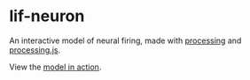 lif-neuron
==========

An interactive model of neural firing, made with [processing](http://processing.org/) and [processing.js](http://processingjs.org/).

View the [model in action](http://home.uchicago.edu/~kjbrown/lif/).
